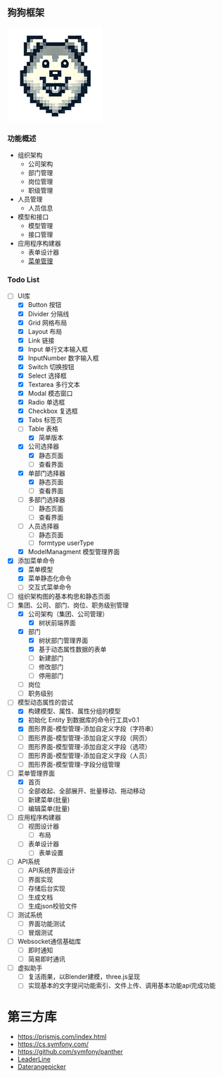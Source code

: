## 狗狗框架

![狗狗框架图片](/documents/conceptions/assets/dog215.png)

### 功能概述

* 组织架构
  * 公司架构
  * 部门管理
  * 岗位管理
  * 职级管理
* 人员管理
  * 人员信息
* 模型和接口
  * 模型管理
  * 接口管理
* 应用程序构建器
  * 表单设计器
  * [菜单管理](/documents/features/menu/Menu.md)

### Todo List

* [ ] UI库
  * [x] Button 按钮
  * [x] Divider 分隔线
  * [x] Grid 网格布局
  * [x] Layout 布局
  * [x] Link 链接
  * [x] Input 单行文本输入框
  * [x] InputNumber 数字输入框
  * [x] Switch 切换按钮
  * [x] Select 选择框
  * [x] Textarea 多行文本
  * [x] Modal 模态窗口
  * [x] Radio 单选框
  * [x] Checkbox 复选框
  * [x] Tabs 标签页
  * [ ] Table 表格
    * [x] 简单版本
  * [x] 公司选择器
    * [x] 静态页面
    * [ ] 查看界面
  * [x] 单部门选择器
    * [x] 静态页面
    * [ ] 查看界面
  * [ ] 多部门选择器
    * [ ] 静态页面
    * [ ] 查看界面
  * [ ] 人员选择器
    * [ ] 静态页面
    * [ ] formtype userType
  * [x] ModelManagment 模型管理界面
* [x] 添加菜单命令
  * [x] 菜单模型
  * [x] 菜单静态化命令
  * [ ] 交互式菜单命令
* [ ] 组织架构图的基本构思和静态页面
* [ ] 集团、公司、部门、岗位、职务级别管理
  * [x] 公司架构（集团、公司管理）
    * [x] 树状前端界面
  * [x] 部门
    * [x] 树状部门管理界面
    * [x] 基于动态属性数据的表单
    * [ ] 新建部门
    * [ ] 修改部门
    * [ ] 停用部门
  * [ ] 岗位
  * [ ] 职务级别
* [ ] 模型动态属性的尝试
  * [x] 构建模型、属性、属性分组的模型
  * [x] 初始化 Entity 到数据库的命令行工具v0.1
  * [x] 图形界面-模型管理-添加自定义字段（字符串）
  * [ ] 图形界面-模型管理-添加自定义字段（网页）
  * [ ] 图形界面-模型管理-添加自定义字段（选项）
  * [ ] 图形界面-模型管理-添加自定义字段（人员）
  * [ ] 图形界面-模型管理-字段分组管理
* [ ] 菜单管理界面
  * [x] 首页
  * [ ] 全部收起、全部展开、批量移动、拖动移动
  * [ ] 新建菜单(批量)
  * [ ] 编辑菜单(批量)
* [ ] 应用程序构建器
  * [ ] 视图设计器
    * [ ] 布局
  * [ ] 表单设计器
    * [ ] 表单设置
* [ ] API系统
  * [ ] API系统界面设计
  * [ ] 界面实现
  * [ ] 存储后台实现
  * [ ] 生成文档
  * [ ] 生成json校验文件
* [ ] 测试系统
  * [ ] 界面功能测试
  * [ ] 冒烟测试
* [ ] Websocket通信基础库
  * [ ] 即时通知
  * [ ] 简易即时通讯
* [ ] 虚拟助手
  * [ ] 复活雨果，以Blender建模，three.js呈现
  * [ ] 实现基本的文字提问功能索引、文件上传、调用基本功能api完成功能

# 第三方库

* <https://prismjs.com/index.html>
* <https://cs.symfony.com/>
* <https://github.com/symfony/panther>
* [LeaderLine](https://anseki.github.io/leader-line/)
* [Daterangepicker](https://www.daterangepicker.com/)
